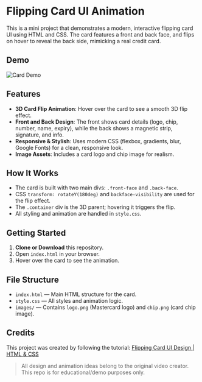 # Flipping Card UI Animation

This is a mini project that demonstrates a modern, interactive flipping card UI using HTML and CSS. The card features a front and back face, and flips on hover to reveal the back side, mimicking a real credit card.

## Demo

![Card Demo]({A6F97CC3-D22F-4C02-98C0-AAA6E7D66713}.png)

## Features
- **3D Card Flip Animation**: Hover over the card to see a smooth 3D flip effect.
- **Front and Back Design**: The front shows card details (logo, chip, number, name, expiry), while the back shows a magnetic strip, signature, and info.
- **Responsive & Stylish**: Uses modern CSS (flexbox, gradients, blur, Google Fonts) for a clean, responsive look.
- **Image Assets**: Includes a card logo and chip image for realism.

## How It Works
- The card is built with two main divs: `.front-face` and `.back-face`.
- CSS `transform: rotateY(180deg)` and `backface-visibility` are used for the flip effect.
- The `.container` div is the 3D parent; hovering it triggers the flip.
- All styling and animation are handled in `style.css`.

## Getting Started
1. **Clone or Download** this repository.
2. Open `index.html` in your browser.
3. Hover over the card to see the animation.

## File Structure
- `index.html` — Main HTML structure for the card.
- `style.css` — All styles and animation logic.
- `images/` — Contains `logo.png` (Mastercard logo) and `chip.png` (card chip image).

## Credits
This project was created by following the tutorial:
[Flipping Card UI Design | HTML & CSS](https://www.youtube.com/watch?v=20Qb7pNMv-4&t=1s)

> All design and animation ideas belong to the original video creator. This repo is for educational/demo purposes only.
